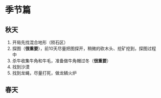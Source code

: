 # 季节篇
## 秋天

1. 开局先找混合地形（陨石区）
2. 探图（**很重要**），前10天尽量把图探开，稍微的砍木头、挖矿挖到，探图过程中
3. 杀牛收集牛角和牛毛，准备做牛角帽过冬（**很重要**）
4. 找到沙漠
5. 找到龙蝇，尽量打死，做龙鳞火炉

## 春天
